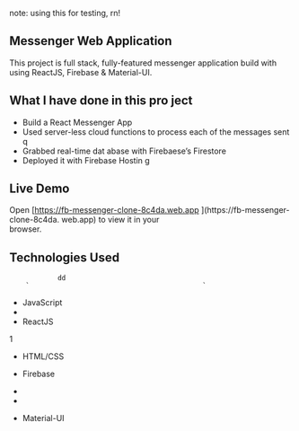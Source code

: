 note: using this for testing, rn!

## Messenger Web Application 

This project is full stack, fully-featured messenger application build with using ReactJS, Firebase & Material-UI.

                
## What I have done in this pro ject          
              
- Build a React Messenger App         
- Used server-less cloud functions to process each of the messages sent           q    
- Grabbed real-time dat abase        with Firebaese’s Firestore          
- Deployed it with Firebase Hostin    g                        
                                  
## Live Demo                                                                                                                                                                                  
Open [https://fb-messenger-clone-8c4da.web.app  ](https://fb-messenger-clone-8c4da. 
web.app) to view it in your     
browser.                          
                    
## Technologies Used                                      
                             
                dd
        `                                           `          
            
            
                                                                                                                                                                
- JavaScript                                          
-   
- ReactJS                   


1                          
            
                        



- HTML/CSS


- Firebase
- 
- 



- Material-UI


